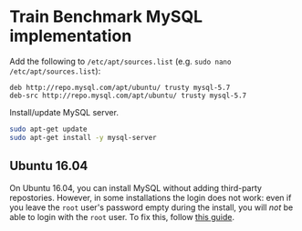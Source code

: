 # Train Benchmark MySQL implementation

Add the following to `/etc/apt/sources.list` (e.g. `sudo nano /etc/apt/sources.list`):

```
deb http://repo.mysql.com/apt/ubuntu/ trusty mysql-5.7
deb-src http://repo.mysql.com/apt/ubuntu/ trusty mysql-5.7
```

Install/update MySQL server.

```bash
sudo apt-get update
sudo apt-get install -y mysql-server
```

## Ubuntu 16.04

On Ubuntu 16.04, you can install MySQL without adding third-party repostories. However, in some installations the login does not work: even if you leave the `root` user's password empty during the install, you will *not* be able to login with the `root` user. To fix this, follow [this guide](http://askubuntu.com/a/784347/415610).
